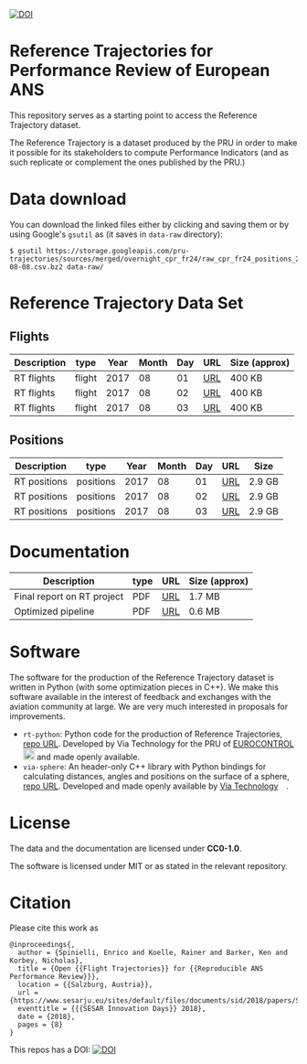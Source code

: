 [![DOI](https://zenodo.org/badge/150969697.svg)](https://zenodo.org/badge/latestdoi/150969697)

# Reference Trajectories for Performance Review of European ANS

This repository serves as a starting point to access the Reference Trajectory dataset.

The Reference Trajectory is a dataset produced by the PRU in order to make it possible for its stakeholders to
compute Performance Indicators (and as such replicate or complement the ones published by the PRU.)

# Data download

You can download the linked files either by clicking and saving them or
by using Google's `gsutil` as (it saves in  `data-raw` directory):

```shell
$ gsutil https://storage.googleapis.com/pru-trajectories/sources/merged/overnight_cpr_fr24/raw_cpr_fr24_positions_2017-08-08.csv.bz2 data-raw/
```

# Reference Trajectory Data Set

## Flights

| Description           | type      | Year | Month | Day | URL              | Size (approx) |
|-----------------------|-----------|------|-------|-----|------------------|---------------|
| RT flights            | flight    | 2017 |    08 |  01 | [URL][f20180801] | 400 KB        |
| RT flights            | flight    | 2017 |    08 |  02 | [URL][f20180802] | 400 KB        |
| RT flights            | flight    | 2017 |    08 |  03 | [URL][f20180803] | 400 KB        |

[f20180801]: https://storage.googleapis.com/pru-trajectories/sources/merged/overnight_cpr_fr24/cpr_fr24_flights_2017-08-01.csv.bz2 "reference trajectory flights on 20180801"
[f20180802]: https://storage.googleapis.com/pru-trajectories/sources/merged/overnight_cpr_fr24/cpr_fr24_flights_2017-08-02.csv.bz2 "reference trajectory flights on 20180802"
[f20180803]: https://storage.googleapis.com/pru-trajectories/sources/merged/overnight_cpr_fr24/cpr_fr24_flights_2017-08-03.csv.bz2 "reference trajectory flights on 20180803"

## Positions

| Description   | type      | Year | Month | Day | URL              | Size    |
|---------------|-----------|------|-------|-----|------------------|---------|
| RT positions  | positions | 2017 |    08 |  01 | [URL][p20180801] | 2.9 GB  |
| RT positions  | positions | 2017 |    08 |  02 | [URL][p20180802] | 2.9 GB  |
| RT positions  | positions | 2017 |    08 |  03 | [URL][p20180803] | 2.9 GB  |

[p20180801]: https://storage.googleapis.com/pru-trajectories/products/synth_positions/cpr_fr24/mas_05_cpr_fr24_synth_positions_2017-08-01.csv.bz2 "reference trajectory positions on 20180801"
[p20180802]: https://storage.googleapis.com/pru-trajectories/products/synth_positions/cpr_fr24/mas_05_cpr_fr24_synth_positions_2017-08-02.csv.bz2 "reference trajectory positions on 20180802"
[p20180803]: https://storage.googleapis.com/pru-trajectories/products/synth_positions/cpr_fr24/mas_05_cpr_fr24_synth_positions_2017-08-03.csv.bz2 "reference trajectory positions on 20180803"

# Documentation

| Description                                             | type      | URL              | Size (approx) |
|---------------------------------------------------------|-----------|------------------|---------------|
| Final report on RT project                              | PDF       | [URL][rtdoc1]    | 1.7 MB        |
| Optimized pipeline                                      | PDF       | [URL][rtdoc2]    | 0.6 MB        |

[rtdoc1]: https://github.com/euctrl-pru/reftrj/raw/master/Trajectories_Production_Final_Report.pdf "Final report on RT project"
[rtdoc2]: <https://github.com/euctrl-pru/reftrj/blob/master/Trajectories%20Pipeline%20User%20Guide%20issue%201_0_0.pdf> "Optimized pipeline"



# Software

The software for the production of the Reference Trajectory dataset is written in Python (with some optimization pieces in C++).
We make this software available in the interest of feedback and exchanges with the aviation community at large.
We are very much interested in proposals for improvements.

* `rt-python`: Python code for the production of Reference Trajectories, [repo URL][rt-python].
  Developed by Via Technology for the PRU of [EUROCONTROL<img src='https://upload.wikimedia.org/wikipedia/commons/b/b2/Eurocontrol_logo_2010.svg' height='20px'>][euctrl] and made openly available. 
* `via-sphere`: An header-only C++ library with Python bindings for calculating distances, angles and positions on
  the surface of a sphere, [repo URL][via-sphere].
  Developed and made openly available by [Via Technology<img src='https://via-technology.aero/wp-content/uploads/2017/07/Via-Technology-x2.png' height='14px'>][via].

[rt-python]: <https://github.com/euctrl-pru/rt-python> "rt-python repository"
[via-sphere]: <https://bitbucket.org/viaaero/via-sphere/src/master/>
[via]: <https://via-technology.aero/> "Via Technology's Home Page"
[euctrl]: <https://www.eurocontrol.int/> "EUROCONTROL's Home Page"

# License

The data and the documentation are licensed under **CC0-1.0**.

The software is licensed under MIT or as stated in the relevant repository.

# Citation
Please cite this work as

```
@inproceedings{,
  author = {Spinielli, Enrico and Koelle, Rainer and Barker, Ken and Korbey, Nicholas},
  title = {Open {{Flight Trajectories}} for {{Reproducible ANS Performance Review}}},
  location = {{Salzburg, Austria}},
  url = {https://www.sesarju.eu/sites/default/files/documents/sid/2018/papers/SIDs_2018_paper_4.pdf},
  eventtitle = {{{SESAR Innovation Days}} 2018},
  date = {2018},
  pages = {8}
}
```
This repos has a DOI: [![DOI](https://zenodo.org/badge/150969697.svg)](https://zenodo.org/badge/latestdoi/150969697)
